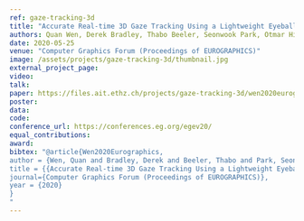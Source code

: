 ```yaml
---
ref: gaze-tracking-3d
title: "Accurate Real-time 3D Gaze Tracking Using a Lightweight Eyeball Calibration"
authors: Quan Wen, Derek Bradley, Thabo Beeler, Seonwook Park, Otmar Hilliges, Jun-Hai Yong, Feng Xu
date: 2020-05-25
venue: "Computer Graphics Forum (Proceedings of EUROGRAPHICS)"
image: /assets/projects/gaze-tracking-3d/thumbnail.jpg
external_project_page: 
video: 
talk: 
paper: https://files.ait.ethz.ch/projects/gaze-tracking-3d/wen2020eurographics.pdf
poster: 
data: 
code: 
conference_url: https://conferences.eg.org/egev20/
equal_contributions: 
award: 
bibtex: "@article{Wen2020Eurographics,
author = {Wen, Quan and Bradley, Derek and Beeler, Thabo and Park, Seonwook and Hilliges, Otmar and Yong, Jun-Hai and Xu, Feng},
title = {{Accurate Real-time 3D Gaze Tracking Using a Lightweight Eyeball Calibration}},
journal={Computer Graphics Forum (Proceedings of EUROGRAPHICS)},
year = {2020}
}
"
---
```

